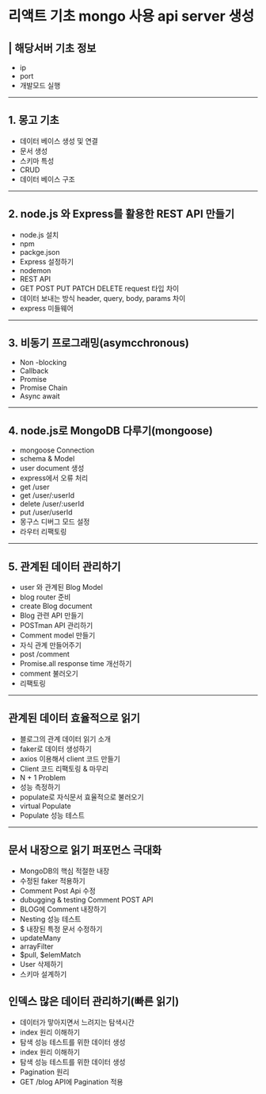 # 리액트 기초 mongo 사용 api server 생성

## | 해당서버 기초 정보
- ip
- port
- 개발모드 실행
---
## 1. 몽고 기초

- 데이터 베이스 생성 및 연결
- 문서 생성
- 스키마 특성
- CRUD
- 데이터 베이스 구조

---
## 2. node.js 와 Express를 활용한 REST API 만들기
- node.js 설치
- npm
- packge.json
- Express 설정하기
- nodemon
- REST API
- GET POST PUT PATCH DELETE request 타입 차이
- 데이터 보내는 방식 header, query, body, params 차이
- express 미들웨어

---
## 3. 비동기 프로그래밍(asymcchronous)
- Non -blocking
- Callback
- Promise
- Promise Chain
- Async await

---
## 4. node.js로 MongoDB 다루기(mongoose)
- mongoose Connection
- schema & Model
- user document 생성
- express에서 오류 처리
- get /user
- get /user/:userId
- delete /user/:userId
- put /user/userId
- 몽구스 디버그 모드 설정
- 라우터 리팩토링
---
## 5. 관계된 데이터 관리하기
- user 와 관계된 Blog Model
- blog router 준비
- create Blog document
- Blog 관련 API 만들기
- POSTman API 관리하기
- Comment model 만들기
- 자식 관계 만들어주기
- post /comment
- Promise.all response time 개선하기
- comment 불러오기
- 리팩토링
---
## 관계된 데이터 효율적으로 읽기
- 블로그의 관계 데이터 읽기 소개
- faker로 데이터 생성하기
- axios 이용해서 client 코드 만들기
- Client 코드 리팩토링 & 마무리
- N + 1 Problem
- 성능 측정하기
- populate로 자식문서 효율적으로 불러오기
- virtual Populate
- Populate 성능 테스트
---
## 문서 내장으로 읽기 퍼포먼스 극대화
- MongoDB의 핵심 적절한 내장
- 수정된 faker 적용하기
- Comment Post Api 수정
- dubugging & testing Comment POST API
- BLOG에 Comment 내장하기
- Nesting 성능 테스트
- $ 내장된 특정 문서 수정하기
- updateMany
- arrayFilter
- $pull, $elemMatch
- User 삭제하기
- 스키마 설계하기

## 인덱스 많은 데이터 관리하기(빠른 읽기)
- 데이터가 맣아지면서 느려지는 탐색시간
- index 원리 이해하기
- 탐색 성능 테스트를 위한 데이터 생성
- index 원리 이해하기
- 탐색 성능 테스트를 위한 데이터 생성
- Pagination 원리
- GET /blog API에 Pagination 적용

